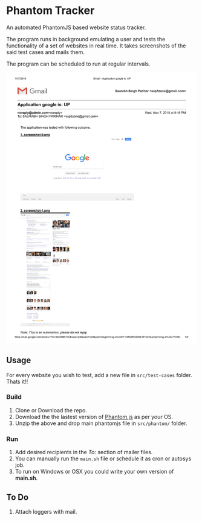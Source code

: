 # Phantom Tracker

An automated PhantomJS based website status tracker.

The program runs in background emulating a user and tests the functionality of a set of websites in real time. It takes screenshots of the said test cases and mails them.

The program can be scheduled to run at regular intervals.

![](/docs/demo.png)

## Usage

For every website you wish to test, add a new file in `src/test-cases` folder. Thats it!!

### Build

1. Clone or Download the repo.
2. Download the the lastest version of [Phantom.js](http://phantomjs.org/download.html) as per your OS.
3. Unzip the above and drop main phantomjs file in `src/phantom/` folder.

### Run

1. Add desired recipients in the _To:_ section of mailer files.
2. You can manually run the `main.sh` file or schedule it as cron or autosys job.
3. To run on Windows or OSX you could write your own version of **main.sh**.

## To Do
1. Attach loggers with mail.
